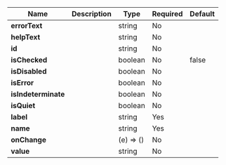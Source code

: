 | **Name**            | **Description** | **Type**  | **Required** | **Default** |
|---------------------|-----------------|-----------|--------------|-------------|
| **errorText**       |                 | string    | No           |             |
| **helpText**        |                 | string    | No           |             |
| **id**              |                 | string    | No           |             |
| **isChecked**       |                 | boolean   | No           | false       |
| **isDisabled**      |                 | boolean   | No           |             |
| **isError**         |                 | boolean   | No           |             |
| **isIndeterminate** |                 | boolean   | No           |             |
| **isQuiet**         |                 | boolean   | No           |             |
| **label**           |                 | string    | Yes          |             |
| **name**            |                 | string    | Yes          |             |
| **onChange**        |                 | (e) => () | No           |             |
| **value**           |                 | string    | No           |             |
